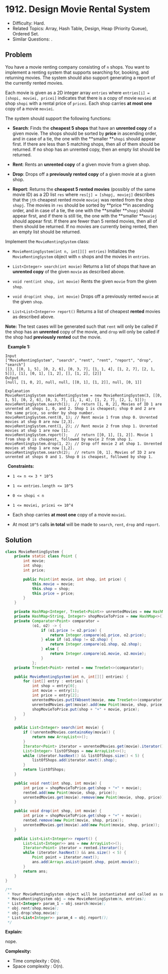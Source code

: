 # 1912. Design Movie Rental System

- Difficulty: Hard.
- Related Topics: Array, Hash Table, Design, Heap (Priority Queue), Ordered Set.
- Similar Questions: .

## Problem

You have a movie renting company consisting of ```n``` shops. You want to implement a renting system that supports searching for, booking, and returning movies. The system should also support generating a report of the currently rented movies.

Each movie is given as a 2D integer array ```entries``` where ```entries[i] = [shopi, moviei, pricei]``` indicates that there is a copy of movie ```moviei``` at shop ```shopi``` with a rental price of ```pricei```. Each shop carries **at most one** copy of a movie ```moviei```.

The system should support the following functions:


	
- **Search**: Finds the **cheapest 5 shops** that have an **unrented copy** of a given movie. The shops should be sorted by **price** in ascending order, and in case of a tie, the one with the **smaller **```shopi``` should appear first. If there are less than 5 matching shops, then all of them should be returned. If no shop has an unrented copy, then an empty list should be returned.
	
- **Rent**: Rents an **unrented copy** of a given movie from a given shop.
	
- **Drop**: Drops off a **previously rented copy** of a given movie at a given shop.
	
- **Report**: Returns the **cheapest 5 rented movies** (possibly of the same movie ID) as a 2D list ```res``` where ```res[j] = [shopj, moviej]``` describes that the ```jth``` cheapest rented movie ```moviej``` was rented from the shop ```shopj```. The movies in ```res``` should be sorted by **price **in ascending order, and in case of a tie, the one with the **smaller **```shopj``` should appear first, and if there is still tie, the one with the **smaller **```moviej``` should appear first. If there are fewer than 5 rented movies, then all of them should be returned. If no movies are currently being rented, then an empty list should be returned.


Implement the ```MovieRentingSystem``` class:


	
- ```MovieRentingSystem(int n, int[][] entries)``` Initializes the ```MovieRentingSystem``` object with ```n``` shops and the movies in ```entries```.
	
- ```List<Integer> search(int movie)``` Returns a list of shops that have an **unrented copy** of the given ```movie``` as described above.
	
- ```void rent(int shop, int movie)``` Rents the given ```movie``` from the given ```shop```.
	
- ```void drop(int shop, int movie)``` Drops off a previously rented ```movie``` at the given ```shop```.
	
- ```List<List<Integer>> report()``` Returns a list of cheapest **rented** movies as described above.


**Note:** The test cases will be generated such that ```rent``` will only be called if the shop has an **unrented** copy of the movie, and ```drop``` will only be called if the shop had **previously rented** out the movie.

 
**Example 1:**

```
Input
["MovieRentingSystem", "search", "rent", "rent", "report", "drop", "search"]
[[3, [[0, 1, 5], [0, 2, 6], [0, 3, 7], [1, 1, 4], [1, 2, 7], [2, 1, 5]]], [1], [0, 1], [1, 2], [], [1, 2], [2]]
Output
[null, [1, 0, 2], null, null, [[0, 1], [1, 2]], null, [0, 1]]

Explanation
MovieRentingSystem movieRentingSystem = new MovieRentingSystem(3, [[0, 1, 5], [0, 2, 6], [0, 3, 7], [1, 1, 4], [1, 2, 7], [2, 1, 5]]);
movieRentingSystem.search(1);  // return [1, 0, 2], Movies of ID 1 are unrented at shops 1, 0, and 2. Shop 1 is cheapest; shop 0 and 2 are the same price, so order by shop number.
movieRentingSystem.rent(0, 1); // Rent movie 1 from shop 0. Unrented movies at shop 0 are now [2,3].
movieRentingSystem.rent(1, 2); // Rent movie 2 from shop 1. Unrented movies at shop 1 are now [1].
movieRentingSystem.report();   // return [[0, 1], [1, 2]]. Movie 1 from shop 0 is cheapest, followed by movie 2 from shop 1.
movieRentingSystem.drop(1, 2); // Drop off movie 2 at shop 1. Unrented movies at shop 1 are now [1,2].
movieRentingSystem.search(2);  // return [0, 1]. Movies of ID 2 are unrented at shops 0 and 1. Shop 0 is cheapest, followed by shop 1.
```

 
**Constraints:**


	
- ```1 <= n <= 3 * 10^5```
	
- ```1 <= entries.length <= 10^5```
	
- ```0 <= shopi < n```
	
- ```1 <= moviei, pricei <= 10^4```
	
- Each shop carries **at most one** copy of a movie ```moviei```.
	
- At most ```10^5``` calls **in total** will be made to ```search```, ```rent```, ```drop``` and ```report```.



## Solution

```java
class MovieRentingSystem {
    private static class Point {
        int movie;
        int shop;
        int price;

        public Point(int movie, int shop, int price) {
            this.movie = movie;
            this.shop = shop;
            this.price = price;
        }
    }

    private HashMap<Integer, TreeSet<Point>> unrentedMovies = new HashMap<>();
    private HashMap<String, Integer> shopMovieToPrice = new HashMap<>();
    private Comparator<Point> comparator =
            (o1, o2) -> {
                if (o1.price != o2.price) {
                    return Integer.compare(o1.price, o2.price);
                } else if (o1.shop != o2.shop) {
                    return Integer.compare(o1.shop, o2.shop);
                } else {
                    return Integer.compare(o1.movie, o2.movie);
                }
            };
    private TreeSet<Point> rented = new TreeSet<>(comparator);

    public MovieRentingSystem(int n, int[][] entries) {
        for (int[] entry : entries) {
            int shop = entry[0];
            int movie = entry[1];
            int price = entry[2];
            unrentedMovies.putIfAbsent(movie, new TreeSet<>(comparator));
            unrentedMovies.get(movie).add(new Point(movie, shop, price));
            shopMovieToPrice.put(shop + "+" + movie, price);
        }
    }

    public List<Integer> search(int movie) {
        if (!unrentedMovies.containsKey(movie)) {
            return new ArrayList<>();
        }
        Iterator<Point> iterator = unrentedMovies.get(movie).iterator();
        List<Integer> listOfShops = new ArrayList<>();
        while (iterator.hasNext() && listOfShops.size() < 5) {
            listOfShops.add(iterator.next().shop);
        }
        return listOfShops;
    }

    public void rent(int shop, int movie) {
        int price = shopMovieToPrice.get(shop + "+" + movie);
        rented.add(new Point(movie, shop, price));
        unrentedMovies.get(movie).remove(new Point(movie, shop, price));
    }

    public void drop(int shop, int movie) {
        int price = shopMovieToPrice.get(shop + "+" + movie);
        rented.remove(new Point(movie, shop, price));
        unrentedMovies.get(movie).add(new Point(movie, shop, price));
    }

    public List<List<Integer>> report() {
        List<List<Integer>> ans = new ArrayList<>();
        Iterator<Point> iterator = rented.iterator();
        while (iterator.hasNext() && ans.size() < 5) {
            Point point = iterator.next();
            ans.add(Arrays.asList(point.shop, point.movie));
        }
        return ans;
    }
}

/**
 * Your MovieRentingSystem object will be instantiated and called as such:
 * MovieRentingSystem obj = new MovieRentingSystem(n, entries);
 * List<Integer> param_1 = obj.search(movie);
 * obj.rent(shop,movie);
 * obj.drop(shop,movie);
 * List<List<Integer>> param_4 = obj.report();
 */
```

**Explain:**

nope.

**Complexity:**

* Time complexity : O(n).
* Space complexity : O(n).
